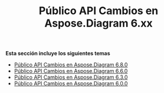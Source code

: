 ﻿---
title: Público API Cambios en Aspose.Diagram 6.xx
type: docs
weight: 30
url: /es/net/public-api-changes-in-aspose-diagram-6-x-x/
---
**Esta sección incluye los siguientes temas**
- [Público API Cambios en Aspose.Diagram 6.8.0](/diagram/es/net/public-api-changes-in-aspose-diagram-6-8-0/)
- [Público API Cambios en Aspose.Diagram 6.6.0](/diagram/es/net/public-api-changes-in-aspose-diagram-6-6-0/)
- [Público API Cambios en Aspose.Diagram 6.3.0](/diagram/es/net/public-api-changes-in-aspose-diagram-6-3-0/)
- [Público API Cambios en Aspose.Diagram 6.0.0](/diagram/es/net/public-api-changes-in-aspose-diagram-6-0-0/)
